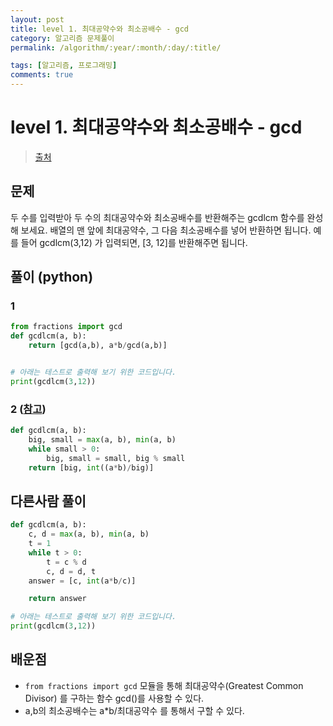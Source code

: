 ```yaml
---
layout: post
title: level 1. 최대공약수와 최소공배수 - gcd
category: 알고리즘 문제풀이
permalink: /algorithm/:year/:month/:day/:title/

tags: [알고리즘, 프로그래밍]
comments: true
---
```

# level 1. 최대공약수와 최소공배수 - gcd
> [출처](http://tryhelloworld.co.kr/challenge_codes/11)

## 문제
두 수를 입력받아 두 수의 최대공약수와 최소공배수를 반환해주는 gcdlcm 함수를 완성해 보세요. 배열의 맨 앞에 최대공약수, 그 다음 최소공배수를 넣어 반환하면 됩니다. 예를 들어 gcdlcm(3,12) 가 입력되면, [3, 12]를 반환해주면 됩니다.

## 풀이 (python)
### 1
```python
from fractions import gcd
def gcdlcm(a, b):
    return [gcd(a,b), a*b/gcd(a,b)]


# 아래는 테스트로 출력해 보기 위한 코드입니다.
print(gcdlcm(3,12))
```
### 2 ([참고](https://pignuante.github.io/2017-06-02/tryHelloWorld-3/))

```python
def gcdlcm(a, b):
    big, small = max(a, b), min(a, b)
    while small > 0:
        big, small = small, big % small
    return [big, int((a*b)/big)]
```

## 다른사람 풀이
```python
def gcdlcm(a, b):
    c, d = max(a, b), min(a, b)
    t = 1
    while t > 0:
        t = c % d
        c, d = d, t
    answer = [c, int(a*b/c)]

    return answer

# 아래는 테스트로 출력해 보기 위한 코드입니다.
print(gcdlcm(3,12))
```

## 배운점
- `from fractions import gcd` 모듈을 통해 최대공약수(Greatest Common Divisor) 를 구하는 함수 gcd()를 사용할 수 있다.
- a,b의 최소공배수는 a*b/최대공약수 를 통해서 구할 수 있다.

